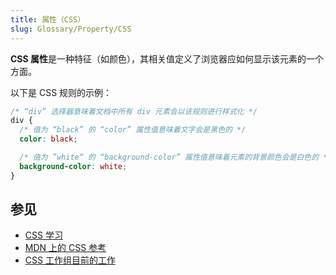 ```yaml
---
title: 属性（CSS）
slug: Glossary/Property/CSS
---
```


**CSS 属性**是一种特征（如颜色），其相关值定义了浏览器应如何显示该元素的一个方面。

以下是 CSS 规则的示例：

```css
/* “div” 选择器意味着文档中所有 div 元素会以该规则进行样式化 */
div {
  /* 值为 “black” 的 “color” 属性值意味着文字会是黑色的 */
  color: black;

  /* 值为 ”white“ 的 “background-color” 属性值意味着元素的背景颜色会是白色的 */
  background-color: white;
}
```

## 参见

- [CSS 学习](/zh-CN/docs/Learn/CSS)
- [MDN 上的 CSS 参考](/zh-CN/docs/Web/CSS/Reference)
- [CSS 工作组目前的工作](https://www.w3.org/Style/CSS/current-work)
